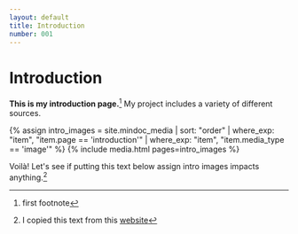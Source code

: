 ```yaml
---
layout: default
title: Introduction
number: 001
---
```

# Introduction

**This is my introduction page.**[^1] My project includes a variety of different sources.

{% assign intro_images = site.mindoc_media | sort: "order" | where_exp: "item", "item.page == 'introduction'" | where_exp: "item", "item.media_type == 'image'" %}
{% include media.html pages=intro_images %}


Voilà! Let's see if putting this text below assign intro images impacts anything.[^2]

[^1]: first footnote 
[^2]: I copied this text from this [website](https://www.lipsum.com/feed/html) 
